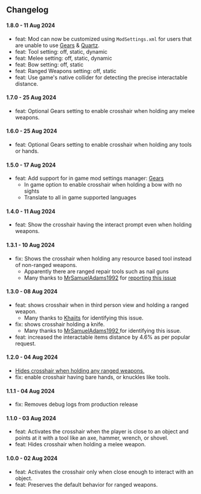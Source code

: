 ## Changelog

#### 1.8.0 - 11 Aug 2024

- feat: Mod can now be customized using `ModSettings.xml` for users that are unable to use [Gears](https://www.nexusmods.com/7daystodie/mods/4017) & [Quartz](https://www.nexusmods.com/7daystodie/mods/2409/).
- feat: Tool setting: off, static, dynamic
- feat: Melee setting: off, static, dynamic
- feat: Bow setting: off, static
- feat: Ranged Weapons setting: off, static
- feat: Use game's native collider for detecting the precise interactable distance.

#### 1.7.0 - 25 Aug 2024

- feat: Optional Gears setting to enable crosshair when holding any melee weapons.

#### 1.6.0 - 25 Aug 2024

- feat: Optional Gears setting to enable crosshair when holding any tools or hands.

#### 1.5.0 - 17 Aug 2024

- feat: Add support for in game mod settings manager: [Gears](https://www.nexusmods.com/7daystodie/mods/4017)
    - In game option to enable crosshair when holding a bow with no sights
    - Translate to all in game supported languages

#### 1.4.0 - 11 Aug 2024

- feat: Show the crosshair having the interact prompt even when holding weapons.

#### 1.3.1 - 10 Aug 2024

- fix: Shows the crosshair when holding any resource based tool instead of non-ranged weapons.
    - Apparently there are ranged repair tools such as nail guns
    - Many thanks to [MrSamuelAdams1992](https://next.nexusmods.com/profile/MrSamuelAdams1992/about-me?gameId=1059)
      for [reporting this issue](https://www.nexusmods.com/7daystodie/mods/5601?tab=posts&jump_to_comment=142699761)

#### 1.3.0 - 08 Aug 2024

- feat: shows crosshair when in third person view and holding a ranged weapon.
    - Many thanks to [Khajits](https://www.nexusmods.com/7daystodie/users/37992605) for identifying this issue.
- fix: shows crosshair holding a knife.
    - Many thanks to [MrSamuelAdams1992 ](https://www.nexusmods.com/7daystodie/users/78780238) for identifying this
      issue.
- feat: increased the interactable items distance by 4.6% as per popular request.

#### 1.2.0 - 04 Aug 2024

- [Hides crosshair when holding any ranged weapons.](https://www.nexusmods.com/7daystodie/articles/813)
- fix: enable crosshair having bare hands, or knuckles like tools.

#### 1.1.1 - 04 Aug 2024

- fix: Removes debug logs from production release

#### 1.1.0 - 03 Aug 2024

- feat: Activates the crosshair when the player is close to an object and points at it with a tool like an axe, hammer,
  wrench, or shovel.
- feat: Hides crosshair when holding a melee weapon.

#### 1.0.0 - 02 Aug 2024

- feat: Activates the crosshair only when close enough to interact with an object.
- feat: Preserves the default behavior for ranged weapons.
